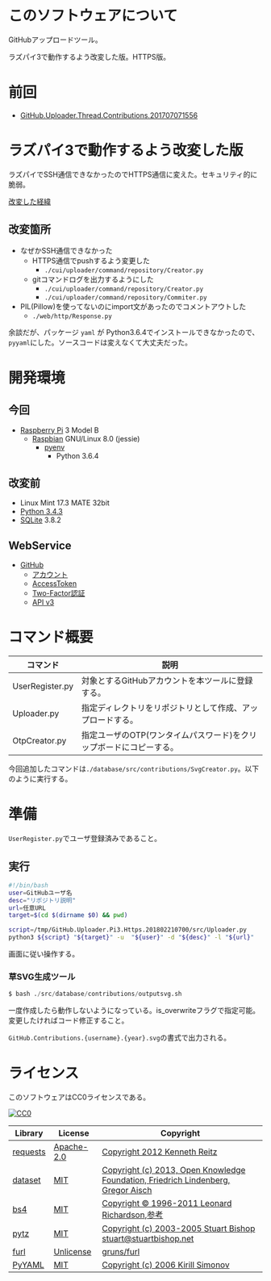 ﻿# このソフトウェアについて

GitHubアップロードツール。

ラズパイ3で動作するよう改変した版。HTTPS版。

# 前回

* [GitHub.Uploader.Thread.Contributions.201707071556](https://github.com/ytyaru/GitHub.Uploader.Thread.Contributions.201707071556)

# ラズパイ3で動作するよう改変した版

ラズパイでSSH通信できなかったのでHTTPS通信に変えた。セキュリティ的に脆弱。

[改変した経緯](memo/経緯_20180221.md)

## 改変箇所

* なぜかSSH通信できなかった
    * HTTPS通信でpushするよう変更した
        * `./cui/uploader/command/repository/Creator.py`
    * gitコマンドログを出力するようにした
        * `./cui/uploader/command/repository/Creator.py`
        * `./cui/uploader/command/repository/Commiter.py`
* PIL(Pillow)を使ってないのにimport文があったのでコメントアウトした
    * `./web/http/Response.py`

余談だが、パッケージ `yaml` が Python3.6.4でインストールできなかったので、`pyyaml`にした。ソースコードは変えなくて大丈夫だった。

# 開発環境

## 今回

* [Raspberry Pi](https://ja.wikipedia.org/wiki/Raspberry_Pi) 3 Model B
    * [Raspbian](https://www.raspberrypi.org/downloads/raspbian/) GNU/Linux 8.0 (jessie)
        * [pyenv](http://ytyaru.hatenablog.com/entry/2019/01/06/000000)
            * Python 3.6.4

## 改変前

* Linux Mint 17.3 MATE 32bit
* [Python 3.4.3](https://www.python.org/downloads/release/python-343/)
* [SQLite](https://www.sqlite.org/) 3.8.2

## WebService

* [GitHub](https://github.com/)
    * [アカウント](https://github.com/join?source=header-home)
    * [AccessToken](https://github.com/settings/tokens)
    * [Two-Factor認証](https://github.com/settings/two_factor_authentication/intro)
    * [API v3](https://developer.github.com/v3/)

# コマンド概要

コマンド|説明
--------|----
UserRegister.py|対象とするGitHubアカウントを本ツールに登録する。
Uploader.py|指定ディレクトリをリポジトリとして作成、アップロードする。
OtpCreator.py|指定ユーザのOTP(ワンタイムパスワード)をクリップボードにコピーする。

今回追加したコマンドは`./database/src/contributions/SvgCreator.py`。以下のように実行する。

# 準備

`UserRegister.py`でユーザ登録済みであること。

## 実行

```sh
#!/bin/bash
user=GitHubユーザ名
desc="リポジトリ説明"
url=任意URL
target=$(cd $(dirname $0) && pwd)

script=/tmp/GitHub.Uploader.Pi3.Https.201802210700/src/Uploader.py
python3 ${script} "${target}" -u  "${user}" -d "${desc}" -l "${url}"
```

画面に従い操作する。

### 草SVG生成ツール

```python
$ bash ./src/database/contributions/outputsvg.sh
```

一度作成したら動作しないようになっている。is_overwriteフラグで指定可能。変更したければコード修正すること。

`GitHub.Contributions.{username}.{year}.svg`の書式で出力される。

# ライセンス

このソフトウェアはCC0ライセンスである。

[![CC0](http://i.creativecommons.org/p/zero/1.0/88x31.png "CC0")](http://creativecommons.org/publicdomain/zero/1.0/deed.ja)

Library|License|Copyright
-------|-------|---------
[requests](http://requests-docs-ja.readthedocs.io/en/latest/)|[Apache-2.0](https://opensource.org/licenses/Apache-2.0)|[Copyright 2012 Kenneth Reitz](http://requests-docs-ja.readthedocs.io/en/latest/user/intro/#requests)
[dataset](https://dataset.readthedocs.io/en/latest/)|[MIT](https://opensource.org/licenses/MIT)|[Copyright (c) 2013, Open Knowledge Foundation, Friedrich Lindenberg, Gregor Aisch](https://github.com/pudo/dataset/blob/master/LICENSE.txt)
[bs4](https://www.crummy.com/software/BeautifulSoup/bs4/doc/)|[MIT](https://opensource.org/licenses/MIT)|[Copyright © 1996-2011 Leonard Richardson](https://pypi.python.org/pypi/beautifulsoup4),[参考](http://tdoc.info/beautifulsoup/)
[pytz](https://github.com/newvem/pytz)|[MIT](https://opensource.org/licenses/MIT)|[Copyright (c) 2003-2005 Stuart Bishop <stuart@stuartbishop.net>](https://github.com/newvem/pytz/blob/master/LICENSE.txt)
[furl](https://github.com/gruns/furl)|[Unlicense](http://unlicense.org/)|[gruns/furl](https://github.com/gruns/furl/blob/master/LICENSE.md)
[PyYAML](https://github.com/yaml/pyyaml)|[MIT](https://opensource.org/licenses/MIT)|[Copyright (c) 2006 Kirill Simonov](https://github.com/yaml/pyyaml/blob/master/LICENSE)

